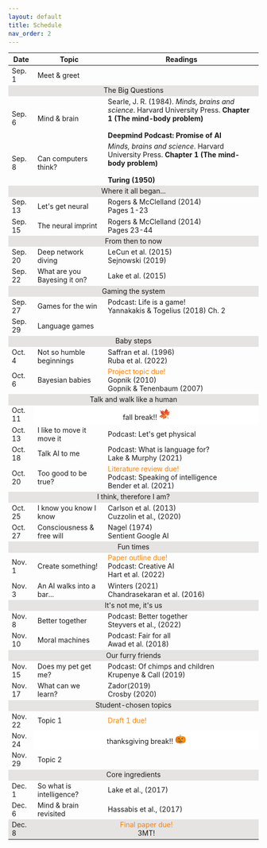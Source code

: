 ```yaml
---
layout: default
title: Schedule
nav_order: 2
---
```

<table>
        <tr>
            <th>Date</th>
            <th>Topic</th>
            <th>Readings</th>
    <tbody>
    <tr><td>Sep. 1</td><td>Meet & greet</td></tr>
    <tr><td style="text-align: center; vertical-align: middle;background-color:#E5E4E2" colspan = 4>The Big Questions</td></tr>
    <tr><td>Sep. 6</td><td>Mind & brain</td><td>Searle, J. R. (1984). <i>Minds, brains and science</i>. Harvard University Press. <strong>Chapter 1 (The mind-body problem)<strong><br><br>Deepmind Podcast: Promise of AI </td></tr>
    <tr><td>Sep. 8</td><td>Can computers think?</td><td><i>Minds, brains and science</i>. Harvard University Press. <strong>Chapter 1 (The mind-body problem)<strong><br><br>Turing (1950)</td></tr>
    <tr><td style="text-align: center; vertical-align: middle;background-color:#E5E4E2" colspan = 4>Where it all began...</td></tr>
    <tr><td>Sep. 13</td><td>Let's get neural</td><td>Rogers & McClelland (2014)<br>Pages 1-23</td></tr>
    <tr><td>Sep. 15</td><td>The neural imprint</td><td>Rogers & McClelland (2014)<br>Pages 23-44</td></tr>
    <tr><td style="text-align: center; vertical-align: middle;background-color:#E5E4E2" colspan = 4>From then to now</td></tr>
    <tr><td>Sep. 20</td><td>Deep network diving</td><td>LeCun et al. (2015)<br> Sejnowski (2019)</td></tr>
    <tr><td>Sep. 22</td><td>What are you Bayesing it on?</td><td>Lake et al. (2015)</td></tr>
    <tr><td style="text-align: center; vertical-align: middle;background-color:#E5E4E2" colspan = 4>Gaming the system</td></tr>
    <tr><td>Sep. 27</td><td>Games for the win</td><td>Podcast: Life is a game! <br>Yannakakis & Togelius (2018) Ch. 2 </td></tr>
    <tr><td>Sep. 29</td><td>Language games </td></tr>
   <tr><td style="text-align: center; vertical-align: middle;background-color:#E5E4E2" colspan = 4>Baby steps</td></tr>
    <tr><td>Oct. 4</td><td>Not so humble beginnings</td><td>Saffran et al. (1996)<br>Ruba et al. (2022)</td></tr>
    <tr><td>Oct. 6</td><td>Bayesian babies</td><td><span style="color:#FF8000">Project topic due!</span><br>Gopnik (2010)<br>Gopnik & Tenenbaum (2007)</td></tr>
    <tr><td style="text-align: center; vertical-align: middle;background-color:#E5E4E2" colspan = 4>Talk and walk like a human</td></tr>
    <tr><td>Oct. 11</td><td style="text-align: center; vertical-align: middle;background-color:#FFFFFF" colspan = 3>fall break!! <img src="maple.png" width="5%" height = "5%"></td></tr>
    <tr><td>Oct. 13</td><td>I like to move it move it</td><td>Podcast: Let's get physical </td></tr>
    <tr><td>Oct. 18</td><td>Talk AI to me</td><td>Podcast: What is language for? <br>Lake & Murphy (2021)</td></tr>
    <tr><td>Oct. 20</td><td>Too good to be true?<td><span style="color:#FF8000">Literature review due!</span><br>Podcast: Speaking of intelligence<br>Bender et al. (2021)</td></tr>
    <tr><td style="text-align: center; vertical-align: middle;background-color:#E5E4E2" colspan = 4>I  think, therefore I am?</td></tr>
    <tr><td>Oct. 25</td><td>I know you know I know</td><td>Carlson et al. (2013)<br>Cuzzolin et al., (2020)</td></tr>
    <tr><td>Oct. 27</td><td>Consciousness & free will</td><td>Nagel (1974)<br>Sentient Google AI</td></tr>
    <tr><td style="text-align: center; vertical-align: middle;background-color:#E5E4E2" colspan = 4>Fun times</td></tr>
    <tr><td>Nov. 1</td><td>Create something!</td><td><span style="color:#FF8000">Paper outline due!</span><br>Podcast: Creative AI <br>Hart et al. (2022)</td></tr>
    <tr><td>Nov. 3</td><td>An AI walks into a bar...</td><td>Winters (2021)<br>Chandrasekaran et al. (2016)</td></tr>
    <tr><td style="text-align: center; vertical-align: middle;background-color:#E5E4E2" colspan = 4>It's not me, it's us</td></tr>
    <tr><td>Nov. 8</td><td>Better together</td><td>Podcast: Better together<br>Steyvers et al., (2022)</td></tr>
    <tr><td>Nov. 10</td><td>Moral machines</td><td>Podcast: Fair for all<br>Awad et al. (2018)</td></tr>
    <tr><td style="text-align: center; vertical-align: middle;background-color:#E5E4E2" colspan = 4>Our furry friends</td></tr>
    <tr><td>Nov. 15</td><td>Does my pet get me?</td><td>Podcast: Of chimps and children<br>Krupenye & Call (2019)</td></tr>
    <tr><td>Nov. 17</td><td>What can we learn?</td><td>Zador(2019)<br>Crosby (2020)</td></tr>
    <tr><td style="text-align: center; vertical-align: middle;background-color:#E5E4E2" colspan = 4>Student-chosen topics</td></tr>
    <tr><td>Nov. 22</td><td>Topic 1</td><td><span style="color:#FF8000">Draft 1 due!</span><br></td></tr>
    <tr><td>Nov. 24</td><td style="text-align: center; vertical-align: middle;background-color:#FFFFFF" colspan = 3>thanksgiving break!! <img src="pumpkin.png" width="5%" height = "5%"></td></tr>
    <tr><td>Nov. 29</td><td>Topic 2</td></tr>
    <tr><td style="text-align: center; vertical-align: middle;background-color:#E5E4E2" colspan = 4>Core ingredients</td></tr>
    <tr><td>Dec. 1</td><td>So what is intelligence?</td><td>Lake et al., (2017)</td></tr>
    <tr><td>Dec. 6</td><td>Mind & brain revisited</td><td>Hassabis et al., (2017)</td></tr>
    <tr><td style ="background-color:#E5E4E2">Dec. 8</td><td style="text-align: center; vertical-align: middle;background-color:#E5E4E2" colspan = 3><span style="color:#FF8000">Final paper due!</span><br>3MT!</td>